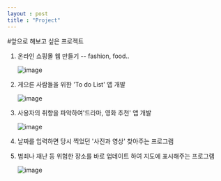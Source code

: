 ```yaml
---
layout : post
title : "Project"
---
```

#앞으로 해보고 싶은 프로젝트



 1. 온라인 쇼핑몰 웹 만들기 -- fashion, food..

     ![image](https://github.com/happy-mj/happy-mj.github.io/assets/173342363/3e64a882-8020-45e6-96ce-6638a09e4828)
  
 2. 게으른 사람들을 위한 'To do List' 앱 개발

     ![image](https://github.com/happy-mj/happy-mj.github.io/assets/173342363/42d7cf5b-4f1c-4579-b8d9-9703817ea7ac)
  
 3. 사용자의 취향을 파악하여'드라마, 영화 추천' 앱 개발

    ![image](https://github.com/happy-mj/happy-mj.github.io/assets/173342363/11ce7492-aba7-40aa-b412-31a0f0839ea9)

 4. 날짜를 입력하면 당시 찍었던 '사진과 영상' 찾아주는 프로그램

   
 5. 범죄나 재난 등 위험한 장소를 바로 업데이트 하여 지도에 표시해주는 프로그램

    ![image](https://github.com/happy-mj/happy-mj.github.io/assets/173342363/fe6fd63d-8ac2-471b-9965-b48adf6900cf)



